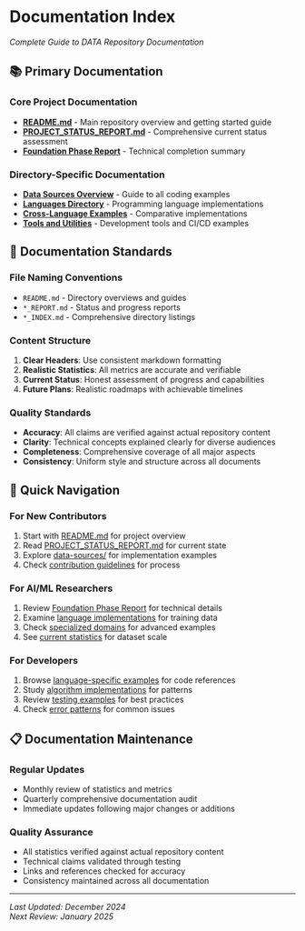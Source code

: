 # Documentation Index
*Complete Guide to DATA Repository Documentation*

## 📚 Primary Documentation

### Core Project Documentation
- **[README.md](../README.md)** - Main repository overview and getting started guide
- **[PROJECT_STATUS_REPORT.md](../PROJECT_STATUS_REPORT.md)** - Comprehensive current status assessment
- **[Foundation Phase Report](phase4_completion_report.md)** - Technical completion summary

### Directory-Specific Documentation
- **[Data Sources Overview](../data-sources/README.md)** - Guide to all coding examples
- **[Languages Directory](../data-sources/languages/README.md)** - Programming language implementations
- **[Cross-Language Examples](../data-sources/cross-language/README.md)** - Comparative implementations
- **[Tools and Utilities](../data-sources/tools/README.md)** - Development tools and CI/CD examples

## 🎯 Documentation Standards

### File Naming Conventions
- `README.md` - Directory overviews and guides
- `*_REPORT.md` - Status and progress reports
- `*_INDEX.md` - Comprehensive directory listings

### Content Structure
1. **Clear Headers**: Use consistent markdown formatting
2. **Realistic Statistics**: All metrics are accurate and verifiable
3. **Current Status**: Honest assessment of progress and capabilities
4. **Future Plans**: Realistic roadmaps with achievable timelines

### Quality Standards
- **Accuracy**: All claims are verified against actual repository content
- **Clarity**: Technical concepts explained clearly for diverse audiences
- **Completeness**: Comprehensive coverage of all major aspects
- **Consistency**: Uniform style and structure across all documents

## 🚀 Quick Navigation

### For New Contributors
1. Start with [README.md](../README.md) for project overview
2. Read [PROJECT_STATUS_REPORT.md](../PROJECT_STATUS_REPORT.md) for current state
3. Explore [data-sources/](../data-sources/) for implementation examples
4. Check [contribution guidelines](../README.md#-contributing) for process

### For AI/ML Researchers
1. Review [Foundation Phase Report](phase4_completion_report.md) for technical details
2. Examine [language implementations](../data-sources/languages/) for training data
3. Check [specialized domains](../data-sources/specialized/) for advanced examples
4. See [current statistics](../PROJECT_STATUS_REPORT.md#current-repository-statistics) for dataset scale

### For Developers
1. Browse [language-specific examples](../data-sources/languages/) for code references
2. Study [algorithm implementations](../data-sources/cross-language/algorithms/) for patterns
3. Review [testing examples](../data-sources/languages/python/testing/) for best practices
4. Check [error patterns](../data-sources/languages/python/errors/) for common issues

## 📋 Documentation Maintenance

### Regular Updates
- Monthly review of statistics and metrics
- Quarterly comprehensive documentation audit
- Immediate updates following major changes or additions

### Quality Assurance
- All statistics verified against actual repository content
- Technical claims validated through testing
- Links and references checked for accuracy
- Consistency maintained across all documentation

---

*Last Updated: December 2024*  
*Next Review: January 2025*